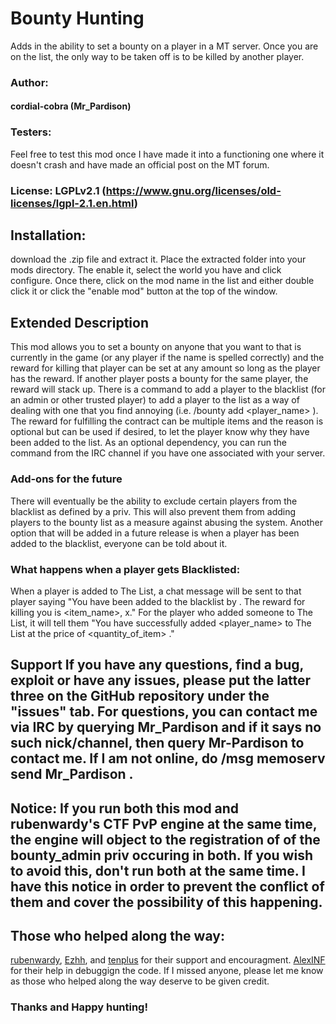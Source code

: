 # Bounty Hunting
Adds in the ability to set a bounty on a player in a MT server. Once you are on the list, the only way to be taken off is to be killed by another player.

### Author:
#### cordial-cobra (Mr_Pardison)

### Testers: 
Feel free to test this mod once I have made it into a functioning one where it doesn't crash and have made an official post on the MT forum.

### License: LGPLv2.1 (https://www.gnu.org/licenses/old-licenses/lgpl-2.1.en.html)

## Installation:
download the .zip file and extract it. Place the extracted folder into your mods directory. The enable it, select the world you have and click configure. Once there, click on the mod name in the list and either double click it or click the "enable mod" button at the top of the window.

## Extended Description
This mod allows you to set a bounty on anyone that you want to that is currently in the game (or any player if the name is spelled correctly) and the reward for killing that player can be set at any amount so long as the player has the reward. If another player posts a bounty for the same player, the reward will stack up. There is a command to add a player to the blacklist (for an admin or other trusted player) to add a player to the list as a way of dealing with one that you find annoying (i.e. /bounty add <player_name> <reward> <reason>). The reward for fulfilling the contract can be multiple items and the reason is optional but can be used if desired, to let the player know why they have been added to the list. As an optional dependency, you can run the command from the IRC channel if you have one associated with your server.

### Add-ons for the future
There will eventually be the ability to exclude certain players from the blacklist as defined by a priv. This will also prevent them from adding players to the bounty list as a measure against abusing the system.  Another option that will be added in a future release is when a player has been added to the blacklist, everyone can be told about it.

### What happens when a player gets Blacklisted:
When a player is added to The List, a chat message will be sent to that player saying "You have been added to the blacklist by <player>. The reward for killing you is <item_name>, x<quantity>." For the player who added someone to The List, it will tell them "You have successfully added <player_name> to The List at the price of <quantity_of_item> <item>."

## Support If you have any questions, find a bug, exploit or have any issues, please put the latter three on the GitHub repository under the "issues" tab. For questions, you can contact me via IRC by querying Mr_Pardison and if it says no such nick/channel, then query Mr-Pardison to contact me. If I am not online, do /msg memoserv send Mr_Pardison <message>.

## Notice: If you run both this mod and rubenwardy's CTF PvP engine at the same time, the engine will object to the registration of of the bounty_admin priv occuring in both. If you wish to avoid this, don't run both at the same time. I have this notice in order to prevent the conflict of them and cover the possibility of this happening.

## Those who helped along the way:
[rubenwardy](https://github.com/rubenwardy/), [Ezhh](https://github.com/Ezhh/), and [tenplus](https://github.com/tenplus1/) for their support and encouragment.
[AlexINF](https://github.com/alexdevteam/) for their help in debuggign the code.
If I missed anyone, please let me know as those who helped along the way deserve to be given credit.

### Thanks and Happy hunting! 
